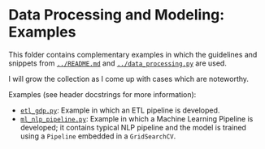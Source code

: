 # Data Processing and Modeling: Examples

This folder contains complementary examples in which the guidelines and snippets from [`../README.md`](../README.md) and [`../data_processing.py`](../data_processing.py) are used.

I will grow the collection as I come up with cases which are noteworthy.

Examples (see header docstrings for more information):

- [`etl_gdp.py`](./etl_gdp.py): Example in which an ETL pipeline is developed.
- [`ml_nlp_pipeline.py`](./ml_nlp_pipeline.py): Example in which a Machine Learning Pipeline is developed; it contains typical NLP pipeline and the model is trained using a `Pipeline` embedded in a `GridSearchCV`.

